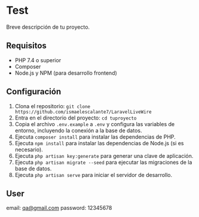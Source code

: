 # Test

Breve descripción de tu proyecto.

## Requisitos

- PHP 7.4 o superior
- Composer
- Node.js y NPM (para desarrollo frontend)

## Configuración

1. Clona el repositorio: `git clone https://github.com/ismaelescalante7/LaravelLiveWire`
2. Entra en el directorio del proyecto: `cd tuproyecto`
3. Copia el archivo `.env.example` a `.env` y configura las variables de entorno, incluyendo la conexión a la base de datos.
4. Ejecuta `composer install` para instalar las dependencias de PHP.
5. Ejecuta `npm install` para instalar las dependencias de Node.js (si es necesario).
6. Ejecuta `php artisan key:generate` para generar una clave de aplicación.
7. Ejecuta `php artisan migrate --seed` para ejecutar las migraciones de la base de datos.
8. Ejecuta `php artisan serve` para iniciar el servidor de desarrollo.

## User

email: qa@gmail.com
password: 12345678
